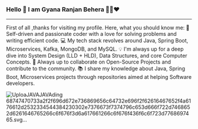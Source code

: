 ### Hello 👋 I am Gyana Ranjan Behera 👨‍💻❤️ 


-----------------------------------------------
First of all ,thanks for visiting my profile. Here, what you should know me:
🔧 Self-driven and passionate coder with a love for solving problems and writing efficient code.
💻 My tech stack revolves around Java, Spring Boot, Microservices, Kafka, MongoDB, and MySQL.
💡 I'm always up for a deep dive into System Design (LLD + HLD), Data Structures, and core Computer Concepts.
🤝 Always up to collaborate on Open-Source Projects and contribute to the community.
📚 I share my knowledge about Java, Spring Boot, Microservices projects through repositories aimed at helping Software developers.

![Uploa<svg xmlns="http://www.w3.org/2000/svg" width="57" height="28" role="img" aria-label="JAVA"><title>JAVA</title><g shape-rendering="crispEdges"><rect width="57" height="28" fill="#ed8b00"/></g><g fill="#fff" text-anchor="middle" font-family="Verdana,Geneva,DejaVu Sans,sans-serif" text-rendering="geometricPrecision" font-size="100"><text transform="scale(.1)" x="285" y="175" textLength="330" fill="#fff" font-weight="bold">JAVA</text></g></svg>ding 68747470733a2f2f696d672e736869656c64732e696f2f62616467652f4a6176612d2532334544384230302e7376673f7374796c653d666f722d7468652d6261646765266c6f676f3d6a617661266c6f676f436f6c6f723d7768697465.svg…]()



